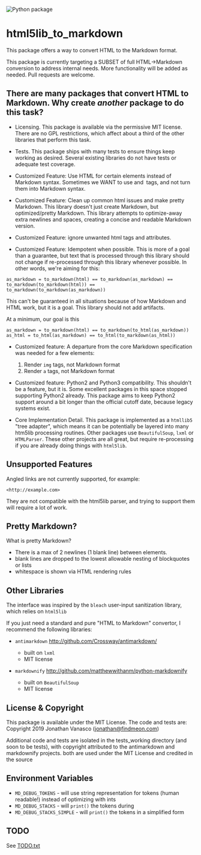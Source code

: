 ![Python package](https://github.com/jvanasco/html5lib_to_markdown/workflows/Python%20package/badge.svg)

# html5lib_to_markdown

This package offers a way to convert HTML to the Markdown format.

This package is currently targeting a SUBSET of full HTML->Markdown conversion to address internal needs. More functionality will be added as needed. Pull requests are welcome.


## There are many packages that convert HTML to Markdown. Why create *another* package to do this task?

* Licensing. This package is available via the permissive MIT license. There are no GPL restrictions, which affect about a third of the other libraries that perform this task.

* Tests. This package ships with many tests to ensure things keep working as desired. Several existing libraries do not have tests or adequate test coverage.

* Customized Feature: Use HTML for certain elements instead of Markdown syntax.  Sometimes we WANT to use <a> and <img> tags, and not turn them into Markdown syntax.

* Customized Feature: Clean up common html issues and make pretty Markdown.  This library doesn't just create Markdown, but optimized/pretty Markdown. This library attempts to optimize-away extra newlines and spaces, creating a concise and readable Markdown version.

* Customized Feature: ignore unwanted html tags and attributes.  

* Customized Feature: Idempotent when possible. This is more of a goal than a guarantee, but text that is processed through this library should not change if re-processed through this library whenever possible.  In other words, we're aiming for this:

```
as_markdown = to_markdown(html) == to_markdown(as_markdown) == to_markdown(to_markdown(html)) == to_markdown(to_markdown(as_markdown))
```

This can't be guaranteed in all situations because of how Markdown and HTML work, but it is a goal. This library should not add artifacts.

At a minimum, our goal is this
```
as_markdown = to_markdown(html) == to_markdown(to_html(as_markdown))
as_html = to_html(as_markdown) == to_html(to_markdown(as_html))
```

* Customized feature: A departure from the core Markdown specification was needed for a few elements:

	1. Render `img` tags, not Markdown format
	2. Render `a` tags, not Markdown format

* Customized feature: Python2 and Python3 compatibility. This shouldn't be a feature, but it is. Some excellent packages in this space stopped supporting Python2 already. This package aims to keep Python2 support around a bit longer than the official cutoff date, because legacy systems exist.

* Core Implementation Detail. This package is implemented as a `htmllib5` "tree adapter", which means it can be potentially be layered into many htm5lib processing routines.  Other packages use `BeautifulSoup`, `lxml` or `HTMLParser`.  These other projects are all great, but require re-processing if you are already doing things with `html5lib`.


## Unsupported Features

Angled links are not currently supported, for example:

	<http://example.com>

They are not compatible with the html5lib parser, and trying to support them will require a lot of work.

## Pretty Markdown?

What is pretty Markdown?

* There is a max of 2 newlines (1 blank line) between elements.
* blank lines are dropped to the lowest allowable nesting of blockquotes or lists
* whitespace is shown via HTML rendering rules


## Other Libraries

The interface was inspired by the `bleach` user-input sanitization library, which relies on `html5lib`

If you just need a standard and pure "HTML to Markdown" convertor, I recommend the following libraries:

* `antimarkdown` http://github.com/Crossway/antimarkdown/
    * built on `lxml`
    * MIT license

* `markdownify` http://github.com/matthewwithanm/python-markdownify
    * built on `BeautifulSoup`
    * MIT license
 

## License & Copyright

This package is available under the MIT License.  The code and tests are: Copyright 2019 Jonathan Vanasco (jonathan@findmeon.com)

Additional code and tests are isolated in the tests_working directory (and soon to be tests), with copyright attributed to the antimarkdown and markdownify projects.  both are used under the MIT License and credited in the source


## Environment Variables
 
* `MD_DEBUG_TOKENS` - will use string representation for tokens (human readable!) instead of optimizing with ints
* `MD_DEBUG_STACKS` - will `print()` the tokens during 
* `MD_DEBUG_STACKS_SIMPLE` - will `print()` the tokens in a simplified form 


## TODO

See [TODO.txt](TODO.txt)


